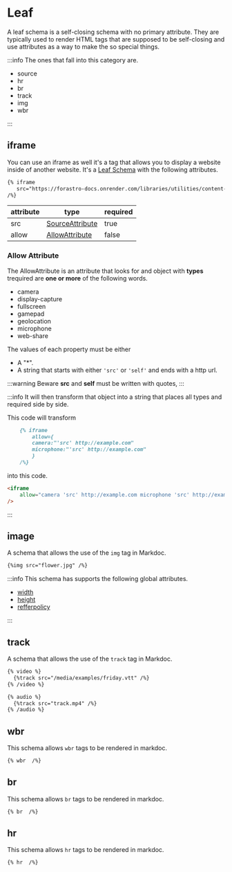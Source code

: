 <!-- markdownlint-disable MD033 -->
<!-- markdownlint-disable MD041 -->

[SourceAttribute]:/attributes/custom#sourceattribute

<script setup lang="ts">
const iframeAttributesDataList = [
    {
        attribute:"name",
        type: {
            href:"/attributes/custom#sourceattribute",
            text:"SourceAttribute",
        },
        required: "false",
     },
    {
        attribute:"loading",
        type: "String",
        required: "false",
        matches: [
            "eager",
            "lazy",
        ]
     },
    {
        attribute:"sandbox",
        type: "String",
        required: "false",
        matches: [
            "allow-top-navigation-to-custom-protocols",
             "allow-top-navigation-by-user-activation",
             "allow-top-navigation",
              "allow-scripts",
              "allow-same-origin",
              "allow-popups-to-escape-sandbox",
              "allow-popups allow-pointer-lock",
              "allow-orientation-lock",
            "allow-modals",
            "allow-forms",
            "allow-downloads",
        ]
     },
    {
        attribute:"width",
        type: {
            href:"/attributes/custom#integerattribute",
            text:"IntegerAttribute",
        },
        required: "false",
     },
    {
        attribute:"height",
        type: {
            href:"/attributes/custom#integerattribute",
            text:"IntegerAttribute",
        },
        required: "false",
     },
]

const imageAttributesList = [
    { attribute:'src',
      type:{
        href:'/attributes/custom#sourceattribute',
        text:''
    },
    errorLevel:'critical',
    required:'true',
  },
    { attribute:'srcset',
      type:{
        href:'/attributes/custom#srcset-attribute',
        text:''
    },
    errorLevel:'critical',
    required:'true',
  },
    { attribute:'sizes',
      type:{
        href:'/attributes/custom#sizes-attribute',
        text:''
    },
    errorLevel:'warning',
    required:'true',
  },
  {
    attribute:'alt',
    type:'String',
    required:'true',
  },
  {
    attribute:'crossorigin',
    type:'String',
    matches: [
        'anonymous',
        'use-credentials'
    ]
  },
  {
    attribute:'fetchpriority',
    type:'String',
    matches: [
        'high',
        'low',
        'auto'
    ]
  },
  {
    attribute:'decoding',
    type:'String',
    matches: [
        'auto',
        'sync',
        'async'
    ]
  },
  {
    attribute:'loading',
    type:'String',
    matches: [
        'eager',
        'lazy'
    ]
  },
]

const trackAttributesList = [
  {
    attribute: 'src',
      type:{
        href:'/attributes/custom#sourceattribute',
        text:''
    },
    required:'true',
  },
  {
    attribute: 'srclang',
    type: "Boolean",
    reference: {
      href: "attributes/index.md#lang",
      text: "lang"
    }
  },{
    attribute: 'default',
    type:"Boolean",
  },
  {
    attribute: 'label',
    type:"String",
  },
  
  {
    attribute: 'kind',
    type: "String",
    matches: [
          "captions",
          "chapters",
          "descriptions",
          "metadata",
          "subtitles",
        ]
  },
]

</script>

# Leaf

A leaf schema is a self-closing schema with no primary attribute.
They are typically used to render HTML tags that are supposed to be self-closing
and use attributes as a way to make the so special things.

:::info The ones that fall into this category are.

- source
- hr
- br
- track
- img
- wbr

:::

## iframe

You can use an iframe as well it's a tag that allows you to display a website inside of another website.
 It's a [Leaf Schema](/attributes/index#leaf-schema) with the following attributes.

 ```md
 {% iframe 
    src="https://forastro-docs.onrender.com/libraries/utilities/content-collection-helpers" 
 /%}
 ```

| attribute | type                               | required |
| --------- | ---------------------------------- | -------- |
| src       | [SourceAttribute][SourceAttribute] | true     |
| allow     | [AllowAttribute](#allow-attribute) | false    |

### Allow Attribute

The AllowAttribute is an attribute that looks for and object with
**types** trequired are **one or more** of the following words.

- camera
- display-capture
- fullscreen
- gamepad
- geolocation
- microphone
- web-share

The values of each property must be either

- A "*".
- A string that starts with either `'src'` or `'self'` and ends with a http url.

:::warning Beware
**src** and **self** must be written with quotes,
:::

:::info It will then transform that object into a string that places all types and required side by side.

This code will transform

```md
    {% iframe 
        allow={
        camera:"'src' http://example.com"
        microphone:"'src' http://example.com"
        } 
    /%}
```

into this code.

```html
<iframe 
    allow="camera 'src' http://example.com microphone 'src' http://example.com"
/>
```

:::

<AttributeTable :attributeList="iframeAttributesDataList" />

## image

A schema that allows the use of the `img` tag in Markdoc.

```md
{%img src="flower.jpg" /%}
```

:::info This schema has supports the following global attributes.

- [width](../attributes/index.md#width)
- [height](../attributes/index.md#height)
- [refferpolicy](../attributes/index.md#refferpolicy)

:::

<AttributeTable :attributeList="imageAttributesList" />

## track

A schema that allows the use of the `track` tag in Markdoc.

```md
{% video %}
  {%track src="/media/examples/friday.vtt" /%}
{% /video %}
```

```md
{% audio %}
  {%track src="track.mp4" /%}
{% /audio %}
```

<AttributeTable :attributeList="trackAttributesList" />

## wbr

 This schema allows `wbr` tags to be rendered in markdoc.

```md
{% wbr  /%}
```

## br

 This schema allows `br` tags to be rendered in markdoc.

```md
{% br  /%}
```

## hr

 This schema allows `hr` tags to be rendered in markdoc.

```md
{% hr  /%}
```
